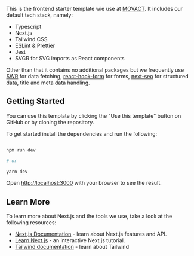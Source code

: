 This is the frontend starter template wie use at [MOVACT](https://www.movact.de). It includes our default tech stack, namely:

 - Typescript
 - Next.js
 - Tailwind CSS
 - ESLint & Prettier
 - Jest
 - SVGR for SVG imports as React components

Other than that it contains no additional packages but we frequently use [SWR](https://swr.vercel.app/) for data fetching, [react-hook-form](https://react-hook-form.com/) for forms, [next-seo](https://github.com/garmeeh/next-seo) for structured data, title and meta data handling.

## Getting Started

You can use this template by clicking the "Use this template" button on GitHub or by cloning the repository.

To get started install the dependencies and run the following:

```bash

npm run dev

# or

yarn dev

```

Open [http://localhost:3000](http://localhost:3000) with your browser to see the result.

  

## Learn More

To learn more about Next.js and the tools we use, take a look at the following resources:

- [Next.js Documentation](https://nextjs.org/docs) - learn about Next.js features and API.
- [Learn Next.js](https://nextjs.org/learn) - an interactive Next.js tutorial.
- [Tailwind documentation](https://tailwindcss.com/docs) - learn about Tailwind
